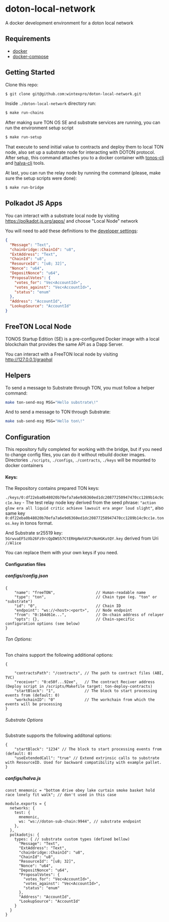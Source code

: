 # doton-local-network

A docker development environment for a doton local network

## Requirements

 - [docker](https://docs.docker.com/engine/install/)
 - [docker-compose](https://docs.docker.com/compose/install/)

## Getting Started

Clone this repo:
```sh
$ git clone git@github.com:wintexpro/doton-local-network.git
```

Inside `./doton-local-network` directory run:

```sh
$ make run-chains
```

After making sure TON OS SE and substrate services are running, you can run the environment setup script

```sh
$ make run-setup
```

That execute to send initial value to contracts and deploy them to local TON node, also set up a substrate node for interacting with DOTON protocol. After setup, this command attaches you to a docker container with [tonos-cli](https://github.com/tonlabs/tonos-cli) and [halva-cli](https://github.com/halva-suite/halva) tools.

At last, you can run the relay node by running the command (please, make sure the setup scripts were done):

```sh
$ make run-bridge
```

## Polkadot JS Apps

You can interact with a substrate local node by visiting https://polkadot.js.org/apps/ and choose "Local Node" network

You will need to add these definitions to the [developer settings](https://polkadot.js.org/apps/#/settings/developer):

```json
{
  "Message": "Text",
  "chainbridge::ChainId": "u8",
  "ExtAddress": "Text",
  "ChainId": "u8",
  "ResourceId": "[u8; 32]",
  "Nonce": "u64",
  "DepositNonce": "u64",
  "ProposalVotes": {
    "votes_for": "Vec<AccountId>",
    "votes_against": "Vec<AccountId>",
    "status": "enum"
  },
  "Address": "AccountId",
  "LookupSource": "AccountId"
}
```

## FreeTON Local Node

TONOS Startup Edition (SE) is a pre-configured Docker image with a local blockchain that provides the same API as a Dapp Server.

You can interact with a FreeTON local node by visiting http://127.0.0.1/graphql

## Helpers

To send a message to Substrate through TON, you must follow a helper command:

```sh 
make ton-send-msg MSG="Hello substrate\!"
```

And to send a message to TON through Substrate:

```sh 
make sub-send-msg MSG="Hello ton\!"
```

## Configuration

This repository fully completed for working with the bridge, but if you need to change config files, you can do it without rebuild docker images. Directories `./scripts`, `./configs`, `./contracts`, `./keys` will be mounted to docker containers

#### Keys:

The Repository contains prepared TON keys:

`./keys/0:df22eba0b48020b70efa7a6e9d6360ed1dc20877250947470cc1289b14c9cc1e.key` - The test relay node key derived from the seed phrase: `"action glow era all liquid critic achieve lawsuit era anger loud slight"`, also same key `0:df22eba0b48020b70efa7a6e9d6360ed1dc20877250947470cc1289b14c9cc1e.tonos.key` in tonos format.

And Substrate sr25519 key:
`5GrwvaEF5zXb26Fz9rcQpDWS57CtERHpNehXCPcNoHGKutQY.key` derived from Uri `//Alice`

You can replace them with your own keys if you need.

#### Configuration files

##### configs/config.json
```
{
    "name": "freeTON",                  // Human-readable name
    "type": "ton",                      // Chain type (eg. "ton" or "substrate")
    "id": "0",                          // Chain ID
    "endpoint": "ws://<host>:<port>",   // Node endpoint
    "from": "0:164d61e...",             // On-chain address of relayer
    "opts": {},                         // Chain-specific configuration options (see below)
}
```

###### Ton Options:

Ton chains support the following additional options:

```
{

    "contractsPath": "/contracts", // The path to contract files (ABI, TVC)
    "receiver": "0:e50f...92ee",   // The contract Reciver address (Deploy script in /scripts/Makefile target: ton-deploy-contracts)
    "startBlock": "1",             // The block to start processing events from (default: 0)
    "workchainID": "0"             // The workchain from which the events will be processing
}
```

###### Substrate Options

Substrate supports the following additonal options:

```
{
    "startBlock": "1234" // The block to start processing events from (default: 0)
    "useExtendedCall": "true" // Extend extrinsic calls to substrate with ResourceID. Used for backward compatibility with example pallet.
}
```

##### configs/halva.js
```
const mnemonic = "bottom drive obey lake curtain smoke basket hold race lonely fit walk"; // don't used in this case

module.exports = {
  networks: {
    test: {
      mnemonic,
      ws: "ws://doton-sub-chain:9944", // substrate endpoint
    },
  },
  polkadotjs: {
    types: { // substrate custom types (defined bellow)
      "Message": "Text",
      "ExtAddress": "Text",
      "chainbridge::ChainId": "u8",
      "ChainId": "u8",
      "ResourceId": "[u8; 32]",
      "Nonce": "u64",
      "DepositNonce": "u64",
      "ProposalVotes": {
        "votes_for": "Vec<AccountId>",
        "votes_against": "Vec<AccountId>",
        "status": "enum"
      },
      "Address": "AccountId",
      "LookupSource": "AccountId"
    }
  }
}
```